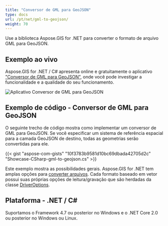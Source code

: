 ```yaml
---
title: "Conversor de GML para GeoJSON"
type: docs
url: /pt/net/gml-to-geojson/
weight: 70
---
```


Use a biblioteca Aspose.GIS for .NET para converter o formato de arquivo GML para GeoJSON.

## **Exemplo ao vivo**

Aspose.GIS for .NET / C# apresenta online e gratuitamente o aplicativo ["Conversor de GML para GeoJSON"](https://products.aspose.app/gis/conversion/gml-to-geojson), onde você pode investigar a funcionalidade e a qualidade do seu funcionamento.

![Aplicativo Conversor de GML para GeoJSON](conversion.png)

## **Exemplo de código - Conversor de GML para GeoJSON**

O seguinte trecho de código mostra como implementar um conversor de GML para GeoJSON. Se você especificar um sistema de referência espacial para a camada GeoJSON de destino, todas as geometrias serão convertidas para ele. 

{{< gist "aspose-com-gists" "10f3783b9581d10bc69dbada42705d2c" "Showcase-CSharp-gml-to-geojson.cs" >}}

Este exemplo mostra as possibilidades gerais. Aspose.GIS for .NET tem amplas opções para [converter arquivos](https://docs.aspose.com/gis/net/vector-layers/). Cada formato baseado em vetor possui suas próprias opções de leitura/gravação que são herdadas da classe [DriverOptions](https://reference.aspose.com/gis/net/aspose.gis/driveroptions).

## **Plataforma - .NET / C#**

Suportamos o Framework 4.7 ou posterior no Windows e o .NET Core 2.0 ou posterior no Windows ou Linux.

